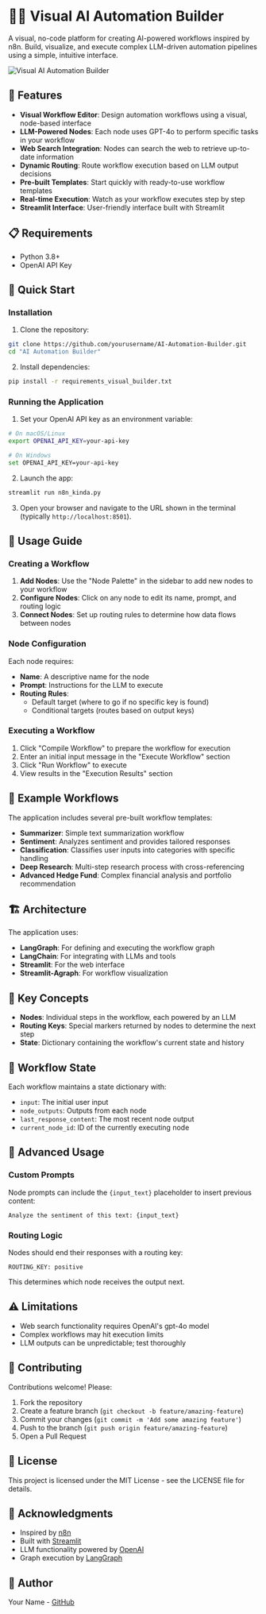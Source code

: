 # 🤖🧠 Visual AI Automation Builder

A visual, no-code platform for creating AI-powered workflows inspired by n8n. Build, visualize, and execute complex LLM-driven automation pipelines using a simple, intuitive interface.

![Visual AI Automation Builder](https://github.com/yourusername/AI-Automation-Builder/assets/youruid/ai-automation-builder-screenshot.png)

## 🌟 Features

- **Visual Workflow Editor**: Design automation workflows using a visual, node-based interface
- **LLM-Powered Nodes**: Each node uses GPT-4o to perform specific tasks in your workflow
- **Web Search Integration**: Nodes can search the web to retrieve up-to-date information
- **Dynamic Routing**: Route workflow execution based on LLM output decisions
- **Pre-built Templates**: Start quickly with ready-to-use workflow templates
- **Real-time Execution**: Watch as your workflow executes step by step
- **Streamlit Interface**: User-friendly interface built with Streamlit

## 📋 Requirements

- Python 3.8+
- OpenAI API Key

## 🚀 Quick Start

### Installation

1. Clone the repository:

```bash
git clone https://github.com/yourusername/AI-Automation-Builder.git
cd "AI Automation Builder"
```

2. Install dependencies:

```bash
pip install -r requirements_visual_builder.txt
```

### Running the Application

1. Set your OpenAI API key as an environment variable:

```bash
# On macOS/Linux
export OPENAI_API_KEY=your-api-key

# On Windows
set OPENAI_API_KEY=your-api-key
```

2. Launch the app:

```bash
streamlit run n8n_kinda.py
```

3. Open your browser and navigate to the URL shown in the terminal (typically `http://localhost:8501`).

## 🔧 Usage Guide

### Creating a Workflow

1. **Add Nodes**: Use the "Node Palette" in the sidebar to add new nodes to your workflow
2. **Configure Nodes**: Click on any node to edit its name, prompt, and routing logic
3. **Connect Nodes**: Set up routing rules to determine how data flows between nodes

### Node Configuration

Each node requires:
- **Name**: A descriptive name for the node
- **Prompt**: Instructions for the LLM to execute
- **Routing Rules**: 
  - Default target (where to go if no specific key is found)
  - Conditional targets (routes based on output keys)

### Executing a Workflow

1. Click "Compile Workflow" to prepare the workflow for execution
2. Enter an initial input message in the "Execute Workflow" section
3. Click "Run Workflow" to execute
4. View results in the "Execution Results" section

## 🧩 Example Workflows

The application includes several pre-built workflow templates:

- **Summarizer**: Simple text summarization workflow
- **Sentiment**: Analyzes sentiment and provides tailored responses
- **Classification**: Classifies user inputs into categories with specific handling
- **Deep Research**: Multi-step research process with cross-referencing
- **Advanced Hedge Fund**: Complex financial analysis and portfolio recommendation

## 🏗️ Architecture

The application uses:
- **LangGraph**: For defining and executing the workflow graph
- **LangChain**: For integrating with LLMs and tools
- **Streamlit**: For the web interface
- **Streamlit-Agraph**: For workflow visualization

## 📝 Key Concepts

- **Nodes**: Individual steps in the workflow, each powered by an LLM
- **Routing Keys**: Special markers returned by nodes to determine the next step
- **State**: Dictionary containing the workflow's current state and history

## 🔄 Workflow State

Each workflow maintains a state dictionary with:
- `input`: The initial user input
- `node_outputs`: Outputs from each node
- `last_response_content`: The most recent node output
- `current_node_id`: ID of the currently executing node

## 🧰 Advanced Usage

### Custom Prompts

Node prompts can include the `{input_text}` placeholder to insert previous content:

```
Analyze the sentiment of this text: {input_text}
```

### Routing Logic

Nodes should end their responses with a routing key:

```
ROUTING_KEY: positive
```

This determines which node receives the output next.

## ⚠️ Limitations

- Web search functionality requires OpenAI's gpt-4o model
- Complex workflows may hit execution limits
- LLM outputs can be unpredictable; test thoroughly

## 🤝 Contributing

Contributions welcome! Please:

1. Fork the repository
2. Create a feature branch (`git checkout -b feature/amazing-feature`)
3. Commit your changes (`git commit -m 'Add some amazing feature'`)
4. Push to the branch (`git push origin feature/amazing-feature`)
5. Open a Pull Request

## 📄 License

This project is licensed under the MIT License - see the LICENSE file for details.

## 🙏 Acknowledgments

- Inspired by [n8n](https://n8n.io/)
- Built with [Streamlit](https://streamlit.io/)
- LLM functionality powered by [OpenAI](https://openai.com/)
- Graph execution by [LangGraph](https://github.com/langchain-ai/langgraph)

## 👤 Author

Your Name - [GitHub](https://github.com/yourusername)
